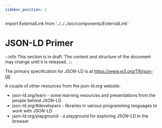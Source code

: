 ```yaml
---
sidebar_position: 2
---
```


import ExternalLink from '../../../src/components/ExternalLink'

# JSON-LD Primer

:::info
This section is in draft. The content and structure of the document may change until it is released.
:::

The primary specification for JSON-LD is at <ExternalLink href="https://www.w3.org/TR/json-ld/">https://www.w3.org/TR/json-ld/</ExternalLink>.

A couple of other resources from the <ExternalLink href="https://json-ld.org/">json-ld.org</ExternalLink> website:

- <ExternalLink href="https://json-ld.org/learn.html">json-ld.org/learn</ExternalLink> - some learning resources and presentations from the people behind JSON-LD
- <ExternalLink href="https://json-ld.org/#developers">json-ld.org/#developers</ExternalLink> - libraries in various programming languages to work with JSON-LD
- <ExternalLink href="https://json-ld.org/playground/">json-ld.org/playground</ExternalLink> - a playground for exploring JSON-LD in the browser
